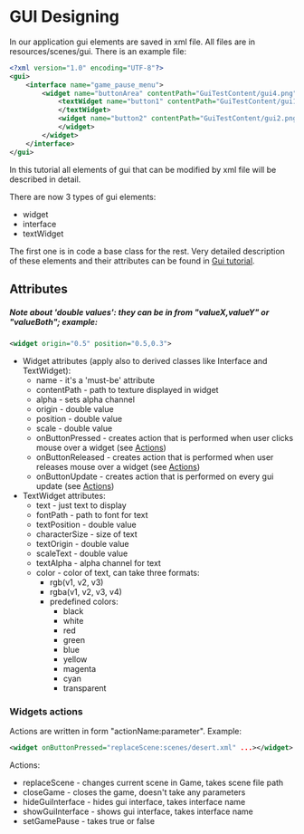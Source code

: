 # GUI Designing
In our application gui elements are saved in xml file. All files are in resources/scenes/gui. There is an example file:
```xml
<?xml version="1.0" encoding="UTF-8"?>
<gui>
    <interface name="game_pause_menu">
        <widget name="buttonArea" contentPath="GuiTestContent/gui4.png" origin="0.5">
            <textWidget name="button1" contentPath="GuiTestContent/gui1.png" origin="0.5" position="0.5,0.3" fontPath="GuiTestContent/testFont.ttf" textPosition="0.4,0.3" color="green" onButtonPressed="replaceScene:scenes/desert.xml">Run Game
            </textWidget>
            <widget name="button2" contentPath="GuiTestContent/gui2.png" origin="0.5" position="0.5,0.7">
            </widget>
        </widget>
    </interface>
</gui>
```
In this tutorial all elements of gui that can be modified by xml file will be described in detail.

There are now 3 types of gui elements:
- widget
- interface
- textWidget

The first one is in code a base class for the rest. Very detailed description of these elements and their attributes can be found in [Gui tutorial](../forProgrammers/guiTutorial.md).

## Attributes
##### Note about 'double values': they can be in from "valueX,valueY" or "valueBoth"; example:
```xml
<widget origin="0.5" position="0.5,0.3">
```
- Widget attributes (apply also to derived classes like Interface and TextWidget):
  - name - it's a 'must-be' attribute
  - contentPath - path to texture displayed in widget
  - alpha - sets alpha channel
  - origin - double value
  - position - double value
  - scale - double value
  - onButtonPressed - creates action that is performed when user clicks mouse over a widget (see [Actions](#widgets-actions))
  - onButtonReleased - creates action that is performed when user releases mouse over a widget (see [Actions](#widgets-actions))
  - onButtonUpdate - creates action that is performed on every gui update (see [Actions](#widgets-actions))
- TextWidget attributes:
  - text - just text to display
  - fontPath - path to font for text
  - textPosition - double value
  - characterSize - size of text
  - textOrigin - double value
  - scaleText - double value
  - textAlpha - alpha channel for text
  - color - color of text, can take three formats:
    - rgb(v1, v2, v3)
    - rgba(v1, v2, v3, v4)
    - predefined colors:
      - black
	  - white
	  - red
	  - green
	  - blue
	  - yellow
	  - magenta
	  - cyan
	  - transparent

### Widgets actions
Actions are written in form "actionName:parameter". Example: 
```xml
<widget onButtonPressed="replaceScene:scenes/desert.xml" ...></widget>
```
Actions:
- replaceScene - changes current scene in Game, takes scene file path
- closeGame - closes the game, doesn't take any parameters
- hideGuiInterface - hides gui interface, takes interface name
- showGuiInterface - shows gui interface, takes interface name
- setGamePause - takes true or false
